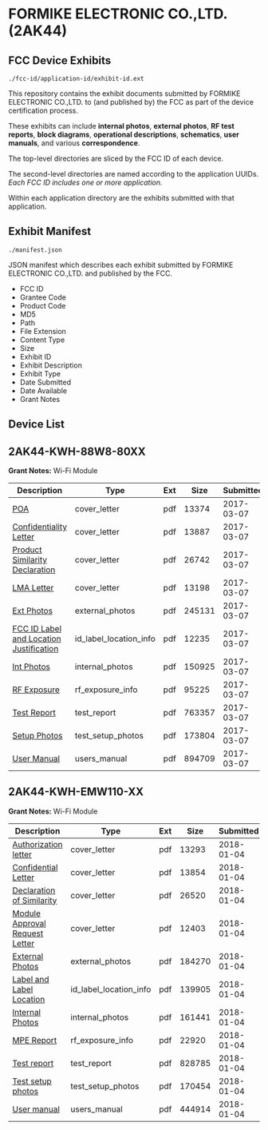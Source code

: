 # FORMIKE ELECTRONIC CO.,LTD. (2AK44)
## FCC Device Exhibits

```
./fcc-id/application-id/exhibit-id.ext
```

This repository contains the exhibit documents submitted by FORMIKE ELECTRONIC CO.,LTD. to (and published by) the FCC as part of the device certification process.

These exhibits can include **internal photos**, **external photos**, **RF test reports**, **block diagrams**, **operational descriptions**, **schematics**, **user manuals**, and various **correspondence**.

The top-level directories are sliced by the FCC ID of each device.

The second-level directories are named according to the application UUIDs. *Each FCC ID includes one or more application.*

Within each application directory are the exhibits submitted with that application. 

## Exhibit Manifest

```
./manifest.json
```

JSON manifest which describes each exhibit submitted by FORMIKE ELECTRONIC CO.,LTD. and published by the FCC.

- FCC ID
- Grantee Code
- Product Code
- MD5
- Path
- File Extension
- Content Type
- Size
- Exhibit ID
- Exhibit Description
- Exhibit Type
- Date Submitted
- Date Available
- Grant Notes

## Device List
## 2AK44-KWH-88W8-80XX
**Grant Notes:** Wi-Fi Module

| Description | Type | Ext | Size | Submitted | Available |
| ----------- | ---- | --- | ---- | --------- | --------- |
| [POA](2AK44-KWH-88W8-80XX/b3836c1bbd1dd5e6de20b40ef06ea1a9/3306314.pdf) | cover_letter | pdf | 13374 | 2017-03-07 | 2017-03-07 |
| [Confidentiality Letter](2AK44-KWH-88W8-80XX/b3836c1bbd1dd5e6de20b40ef06ea1a9/3306315.pdf) | cover_letter | pdf | 13887 | 2017-03-07 | 2017-03-07 |
| [Product Similarity Declaration](2AK44-KWH-88W8-80XX/b3836c1bbd1dd5e6de20b40ef06ea1a9/3306316.pdf) | cover_letter | pdf | 26742 | 2017-03-07 | 2017-03-07 |
| [LMA Letter](2AK44-KWH-88W8-80XX/b3836c1bbd1dd5e6de20b40ef06ea1a9/3306317.pdf) | cover_letter | pdf | 13198 | 2017-03-07 | 2017-03-07 |
| [Ext Photos](2AK44-KWH-88W8-80XX/b3836c1bbd1dd5e6de20b40ef06ea1a9/3306319.pdf) | external_photos | pdf | 245131 | 2017-03-07 | 2017-03-07 |
| [FCC ID Label and Location Justification](2AK44-KWH-88W8-80XX/b3836c1bbd1dd5e6de20b40ef06ea1a9/3306320.pdf) | id_label_location_info | pdf | 12235 | 2017-03-07 | 2017-03-07 |
| [Int Photos](2AK44-KWH-88W8-80XX/b3836c1bbd1dd5e6de20b40ef06ea1a9/3306321.pdf) | internal_photos | pdf | 150925 | 2017-03-07 | 2017-03-07 |
| [RF Exposure](2AK44-KWH-88W8-80XX/b3836c1bbd1dd5e6de20b40ef06ea1a9/3306324.pdf) | rf_exposure_info | pdf | 95225 | 2017-03-07 | 2017-03-07 |
| [Test Report](2AK44-KWH-88W8-80XX/b3836c1bbd1dd5e6de20b40ef06ea1a9/3306325.pdf) | test_report | pdf | 763357 | 2017-03-07 | 2017-03-07 |
| [Setup Photos](2AK44-KWH-88W8-80XX/b3836c1bbd1dd5e6de20b40ef06ea1a9/3306326.pdf) | test_setup_photos | pdf | 173804 | 2017-03-07 | 2017-03-07 |
| [User Manual](2AK44-KWH-88W8-80XX/b3836c1bbd1dd5e6de20b40ef06ea1a9/3306327.pdf) | users_manual | pdf | 894709 | 2017-03-07 | 2017-03-07 |
## 2AK44-KWH-EMW110-XX
**Grant Notes:** Wi-Fi Module

| Description | Type | Ext | Size | Submitted | Available |
| ----------- | ---- | --- | ---- | --------- | --------- |
| [Authorization letter](2AK44-KWH-EMW110-XX/a7c6cccc33cb0cab1a827f9dbef3a4bf/3702684.pdf) | cover_letter | pdf | 13293 | 2018-01-04 | 2018-01-04 |
| [Confidential Letter](2AK44-KWH-EMW110-XX/a7c6cccc33cb0cab1a827f9dbef3a4bf/3702685.pdf) | cover_letter | pdf | 13854 | 2018-01-04 | 2018-01-04 |
| [Declaration of Similarity](2AK44-KWH-EMW110-XX/a7c6cccc33cb0cab1a827f9dbef3a4bf/3702686.pdf) | cover_letter | pdf | 26520 | 2018-01-04 | 2018-01-04 |
| [Module Approval Request Letter](2AK44-KWH-EMW110-XX/a7c6cccc33cb0cab1a827f9dbef3a4bf/3702687.pdf) | cover_letter | pdf | 12403 | 2018-01-04 | 2018-01-04 |
| [External Photos](2AK44-KWH-EMW110-XX/a7c6cccc33cb0cab1a827f9dbef3a4bf/3702689.pdf) | external_photos | pdf | 184270 | 2018-01-04 | 2018-01-04 |
| [Label and Label Location](2AK44-KWH-EMW110-XX/a7c6cccc33cb0cab1a827f9dbef3a4bf/3702690.pdf) | id_label_location_info | pdf | 139905 | 2018-01-04 | 2018-01-04 |
| [Internal Photos](2AK44-KWH-EMW110-XX/a7c6cccc33cb0cab1a827f9dbef3a4bf/3702691.pdf) | internal_photos | pdf | 161441 | 2018-01-04 | 2018-01-04 |
| [MPE Report](2AK44-KWH-EMW110-XX/a7c6cccc33cb0cab1a827f9dbef3a4bf/3702697.pdf) | rf_exposure_info | pdf | 22920 | 2018-01-04 | 2018-01-04 |
| [Test report](2AK44-KWH-EMW110-XX/a7c6cccc33cb0cab1a827f9dbef3a4bf/3702694.pdf) | test_report | pdf | 828785 | 2018-01-04 | 2018-01-04 |
| [Test setup photos](2AK44-KWH-EMW110-XX/a7c6cccc33cb0cab1a827f9dbef3a4bf/3702695.pdf) | test_setup_photos | pdf | 170454 | 2018-01-04 | 2018-01-04 |
| [User manual](2AK44-KWH-EMW110-XX/a7c6cccc33cb0cab1a827f9dbef3a4bf/3702696.pdf) | users_manual | pdf | 444914 | 2018-01-04 | 2018-01-04 |
